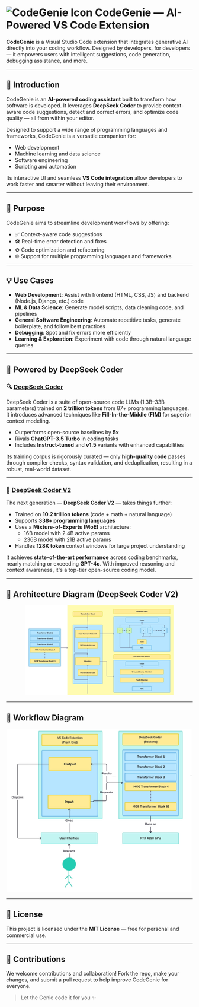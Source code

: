 # ![CodeGenie Icon](images/icon.jpg) CodeGenie — AI-Powered VS Code Extension

**CodeGenie** is a Visual Studio Code extension that integrates generative AI directly into your coding workflow. Designed by developers, for developers — it empowers users with intelligent suggestions, code generation, debugging assistance, and more.

---

## 🚀 Introduction

CodeGenie is an **AI-powered coding assistant** built to transform how software is developed. It leverages **DeepSeek Coder** to provide context-aware code suggestions, detect and correct errors, and optimize code quality — all from within your editor.

Designed to support a wide range of programming languages and frameworks, CodeGenie is a versatile companion for:

- Web development
- Machine learning and data science
- Software engineering
- Scripting and automation

Its interactive UI and seamless **VS Code integration** allow developers to work faster and smarter without leaving their environment.

---

## 🎯 Purpose

CodeGenie aims to streamline development workflows by offering:

- ✅ Context-aware code suggestions  
- 🛠️ Real-time error detection and fixes  
- ⚙️ Code optimization and refactoring  
- 🌐 Support for multiple programming languages and frameworks  

---

## 💡 Use Cases

- **Web Development**: Assist with frontend (HTML, CSS, JS) and backend (Node.js, Django, etc.) code  
- **ML & Data Science**: Generate model scripts, data cleaning code, and pipelines  
- **General Software Engineering**: Automate repetitive tasks, generate boilerplate, and follow best practices  
- **Debugging**: Spot and fix errors more efficiently  
- **Learning & Exploration**: Experiment with code through natural language queries  

---

## 🧠 Powered by DeepSeek Coder

### 🔍 [DeepSeek Coder](https://arxiv.org/pdf/2401.14196)

DeepSeek Coder is a suite of open-source code LLMs (1.3B–33B parameters) trained on **2 trillion tokens** from 87+ programming languages. It introduces advanced techniques like **Fill-In-the-Middle (FIM)** for superior context modeling.

- Outperforms open-source baselines by **5x**  
- Rivals **ChatGPT-3.5 Turbo** in coding tasks  
- Includes **Instruct-tuned** and **v1.5** variants with enhanced capabilities  

Its training corpus is rigorously curated — only **high-quality code** passes through compiler checks, syntax validation, and deduplication, resulting in a robust, real-world dataset.

---

### 🔬 [DeepSeek Coder V2](https://arxiv.org/pdf/2406.11931)

The next generation — **DeepSeek Coder V2** — takes things further:

- Trained on **10.2 trillion tokens** (code + math + natural language)  
- Supports **338+ programming languages**  
- Uses a **Mixture-of-Experts (MoE)** architecture:  
  - 16B model with 2.4B active params  
  - 236B model with 21B active params  
- Handles **128K token** context windows for large project understanding  

It achieves **state-of-the-art performance** across coding benchmarks, nearly matching or exceeding **GPT-4o**. With improved reasoning and context awareness, it's a top-tier open-source coding model.

---

## 📐 Architecture Diagram (DeepSeek Coder V2)

<p align="center">
  <img src="images/Architecture.jpg" width="400"/>
</p>

---

## 🔄 Workflow Diagram

<p align="center">
  <img src="images/Workflow.jpg" width="500"/>
</p>

---

## 📝 License

This project is licensed under the **MIT License** — free for personal and commercial use.

---

## 🙌 Contributions

We welcome contributions and collaboration! Fork the repo, make your changes, and submit a pull request to help improve CodeGenie for everyone.

> Let the Genie code it for you ✨
